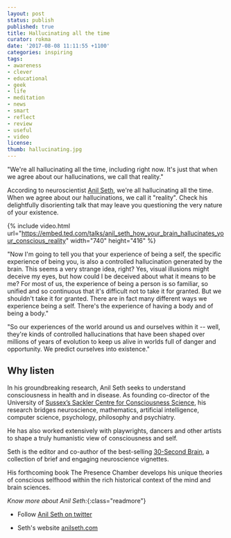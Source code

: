 ```yaml
---
layout: post
status: publish
published: true
title: Hallucinating all the time
curator: rokma
date: '2017-08-08 11:11:55 +1100'
categories: inspiring
tags:
- awareness
- clever
- educational
- geek
- life
- meditation
- news
- smart
- reflect
- review
- useful
- video
license:
thumb: hallucinating.jpg
---
```


"We're all hallucinating all the time, including right now. It's just that when we agree about our hallucinations, we call that reality."

According to neuroscientist [Anil Seth](https://www.ted.com/speakers/anil_seth), we're all hallucinating all the time. When we agree about our hallucinations, we call it "reality". Check his delightfully disorienting talk that may leave you questioning the very nature of your existence.

{% include video.html url="https://embed.ted.com/talks/anil_seth_how_your_brain_hallucinates_your_conscious_reality" width="740" height="416" %}


"Now I'm going to tell you that your experience of being a self, the specific experience of being you, is also a controlled hallucination generated by the brain. This seems a very strange idea, right? Yes, visual illusions might deceive my eyes, but how could I be deceived about what it means to be me? For most of us, the experience of being a person is so familiar, so unified and so continuous that it's difficult not to take it for granted. But we shouldn't take it for granted. There are in fact many different ways we experience being a self. There's the experience of having a body and of being a body."

"So our experiences of the world around us and ourselves within it -- well, they're kinds of controlled hallucinations that have been shaped over millions of years of evolution to keep us alive in worlds full of danger and opportunity. We predict ourselves into existence."


## Why listen

In his groundbreaking research, Anil Seth seeks to understand consciousness in health and in disease. As founding co-director of the University of [Sussex’s Sackler Centre for Consciousness Science](http://www.sussex.ac.uk/sackler), his research bridges neuroscience, mathematics, artificial intelligence, computer science, psychology, philosophy and psychiatry.

He has also worked extensively with playwrights, dancers and other artists to shape a truly humanistic view of consciousness and self.

Seth is the editor and co-author of the best-selling [30-Second Brain](https://www.amazon.com/gp/product/1435147847/), a collection of brief and engaging neuroscience vignettes.

His forthcoming book The Presence Chamber develops his unique theories of conscious selfhood within the rich historical context of the mind and brain sciences.


_Know more about Anil Seth:_{:class="readmore"}

- Follow [Anil Seth on twitter](https://twitter.com/anilkseth)

- Seth's website [anilseth.com](http://www.anilseth.com/)
